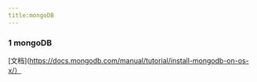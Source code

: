 ```yaml
---
title:mongoDB
---
```


### 1 mongoDB

[文档](https://docs.mongodb.com/manual/tutorial/install-mongodb-on-os-x/）
